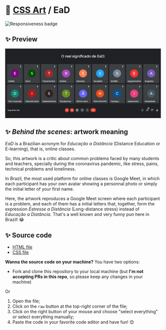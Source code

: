 # 🎨 [CSS Art](https://github.com/bugahontas/css-art) / EaD

![Responsiveness badge](https://img.shields.io/static/v1?label=Responsive&message=No&color=red&style=for-the-badge)

## ✨ Preview

![Preview](screenshot/ead.png)

## ✨ *Behind the scenes*: artwork meaning

*EaD* is a Brazilian acronym for *Educação a Distância* (Distance Education or E-learning), that is, online classes. 

So, this artwork is a critic about common problems faced by many students and teachers, specially during the coronavirus pandemic, like stress, pains, technical problems and loneliness. 

In Brazil, the most used platform for online classes is Google Meet, in which each participant has your own avatar showing a personnal photo or simply the initial letter of your first name. 

Here, the artwork reproduces a Google Meet screen where each participant is a problem, and each of them has a initial letters that, together, form the expression *Estresse a Distância* (Long-distance stress) instead of *Educação a Distância*. That's a well known and very funny pun here in Brazil! 😂           

## ✨ Source code

- [HTML file](https://github.com/bugahontas/css-art/blob/main/ead/ead.html)
- [CSS file](https://github.com/bugahontas/css-art/blob/main/ead/ead.css)

**Wanna the source code on your machine?** You have two options:
- Fork and clone this repository to your local machine (but **I'm not accepting PRs in this repo**, so please keep any changes in your machine)
 
Or  

1. Open the file;
2. Click on the ```raw``` button at the top-right corner of the file;
3. Click on the right button of your mouse and choose "select everything" or select everything manually;
4. Paste the code in your favorite code editor and have fun! 😊 


